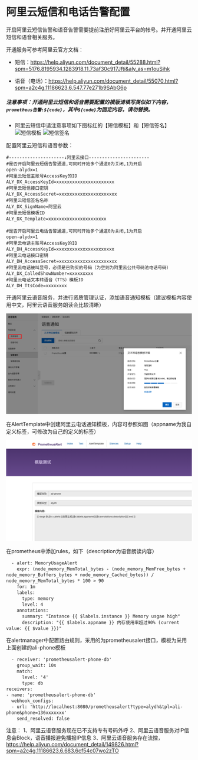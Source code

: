 # 阿里云短信和电话告警配置

开启阿里云短信告警和语音告警需要提前注册好阿里云平台的帐号。并开通阿里云短信和语音相关服务。

开通服务可参考阿里云官方文档：

* 短信：https://help.aliyun.com/document_detail/55288.html?spm=5176.8195934.1283918.11.73af30c917Jfti&aly_as=m1ouSihk

* 语音（电话）：https://help.aliyun.com/document_detail/55070.html?spm=a2c4g.11186623.6.547.77e271b9SAbG6p

##### 注意事项：开通阿里云短信和语音需要配置的模版请填写类似如下内容，`prometheus告警:${code}`，其中`${code}`为固定内容，请勿替换。
* 阿里云短信申请注意事项如下图标红的【短信模板】和【短信签名】
![短信模板](https://user-images.githubusercontent.com/24855321/113266467-e4f13800-9307-11eb-8cfc-b90742f56d19.png)
![短信签名](https://user-images.githubusercontent.com/24855321/113266618-10742280-9308-11eb-9538-b15033d3642e.png)





配置阿里云短信和语音参数：

```
#---------------------↓阿里云接口-----------------------
#是否开启阿里云短信告警通道,可同时开始多个通道0为关闭,1为开启
open-alydx=1
#阿里云短信主账号AccessKey的ID
ALY_DX_AccessKeyId=xxxxxxxxxxxxxxxxxxxxxx
#阿里云短信接口密钥
ALY_DX_AccessSecret=xxxxxxxxxxxxxxxxxxxxxx
#阿里云短信签名名称
ALY_DX_SignName=阿里云
#阿里云短信模板ID
ALY_DX_Template=xxxxxxxxxxxxxxxxxxxxxx

#是否开启阿里云电话告警通道,可同时开始多个通道0为关闭,1为开启
open-alydx=1
#阿里云电话主账号AccessKey的ID
ALY_DH_AccessKeyId=xxxxxxxxxxxxxxxxxxxxxx
#阿里云电话接口密钥
ALY_DH_AccessSecret=xxxxxxxxxxxxxxxxxxxxxx
#阿里云电话被叫显号，必须是已购买的号码（为空则为阿里云公共号码池电话号码）
ALY_DX_CalledShowNumber=xxxxxxxxx
#阿里云电话文本转语音（TTS）模板ID
ALY_DH_TtsCode=xxxxxxxx
```
开通阿里云语音服务，并进行资质管理认证，添加语音通知模板（建议模板内容使用中文，阿里云语音服务朗读会比较清晰）

![aliyun01](../images/aliyun-01.png)

在AlertTemplate中创建阿里云电话通知模板，内容可参照如图（appname为我自定义标签，可修改为自己的定义的标签）

![aliyun02](../images/aliyun-02.png)

在prometheus中添加rules，如下（description为语音朗读内容）

```
  - alert: MemoryUsageAlert
    expr: (node_memory_MemTotal_bytes - (node_memory_MemFree_bytes + node_memory_Buffers_bytes + node_memory_Cached_bytes)) / node_memory_MemTotal_bytes * 100 > 90
    for: 1m
    labels:
      type: memory
      level: 4
    annotations:
      summary: "Instance {{ $labels.instance }} Memory usgae high"
      description: "{{ $labels.appname }} 内存使用率超过90% (current value: {{ $value }})"

```

在alertmanager中配置路由规则，采用的为prometheusalert接口，模板为采用上面创建的ali-phone模板

```
  - receiver: 'prometheusalert-phone-db'
    group_wait: 10s
    match:
      level: '4'
      type: db
receivers:
- name: 'prometheusalert-phone-db'
  webhook_configs:
  - url: 'http://localhost:8080/prometheusalert?type=alydh&tpl=ali-phone&phone=136xxxxxxx'
    send_resolved: false
```
注意：
1、阿里云语音服务现在已不支持专有号码外呼
2、阿里云语音服务对IP信息会Block，语音播报避免播报IP信息
3、阿里云语音服务存在流控，https://help.aliyun.com/document_detail/149826.html?spm=a2c4g.11186623.6.683.6cf54c07wo2zTO

